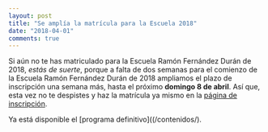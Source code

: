 ```yaml
---
layout: post
title: "Se amplía la matrícula para la Escuela 2018"
date: "2018-04-01"
comments: true
---
```


Si aún no te has matriculado para la Escuela Ramón Fernández Durán de 2018, _estás de suerte_, porque a falta de dos semanas para el comienzo de la Escuela Ramón Fernández Durán de 2018 ampliamos el plazo de inscripción una semana más, hasta el próximo **domingo 8 de abril**. Así que, esta vez no te despistes y haz la matrícula ya mismo en la [página de inscripción](/inscripcion/).

Ya está disponible el [programa definitivo]((/contenidos/).
